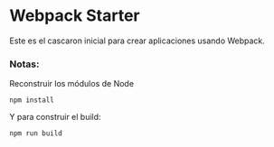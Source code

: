 # Webpack Starter

Este es el cascaron inicial para crear aplicaciones usando Webpack.

### Notas:

Reconstruir los módulos de Node

```
npm install
```
Y para construir el build:

```
npm run build
```



